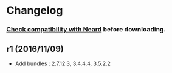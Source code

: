 # Changelog

### [Check compatibility with Neard](https://github.com/crazy-max/neard/wiki/toolPython#latest) before downloading.

## r1 (2016/11/09)

* Add bundles : 2.7.12.3, 3.4.4.4, 3.5.2.2
